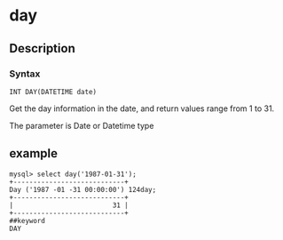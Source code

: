 # day
## Description
### Syntax

`INT DAY(DATETIME date)`


Get the day information in the date, and return values range from 1 to 31.

The parameter is Date or Datetime type

## example

```
mysql> select day('1987-01-31');
+----------------------------+
Day ('1987 -01 -31 00:00:00') 124day;
+----------------------------+
|                         31 |
+----------------------------+
##keyword
DAY
